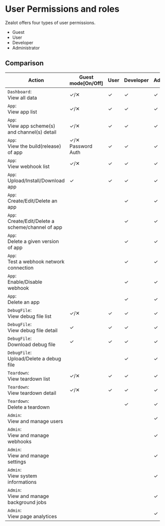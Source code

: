 # User Permissions and roles

Zealot offers four types of user permissions.

- Guest
- User
- Developer
- Administrator

## Comparison

Action | Guest mode[On/Off] | User | Developer | Administrator
---|---|---|---|---
`Dashboard`:<br />View all data | ✓/✕ | ✓ | ✓ | ✓
`App`:<br />View app list | ✓/✕ | ✓ | ✓ | ✓
`App`:<br />View app scheme(s) and channel(s) detail | ✓/✕ | ✓ | ✓ | ✓
`App`:<br />View the build(release) of app | ✓/✕ <br />Password Auth | ✓ | ✓ | ✓
`App`:<br />View webhook list | ✓/✕ | ✓ | ✓ | ✓
`App`:<br />Upload/Install/Download app | ✓ | ✓ | ✓ | ✓
`App`:<br />Create/Edit/Delete an app |  |  | ✓ | ✓
`App`:<br />Create/Edit/Delete a scheme/channel of app |  |  | ✓ | ✓
`App`:<br />Delete a given version of app |  |  | ✓ | ✓
`App`:<br />Test a webhook network connection |  |  | ✓ | ✓
`App`:<br />Enable/Disable webhook |  |  | ✓ | ✓
`App`:<br />Delete an app |  |  | ✓ | ✓
`DebugFile`:<br />View debug file list | ✓/✕ | ✓ | ✓ | ✓
`DebugFile`:<br />View debug file detail | ✓ | ✓ | ✓ | ✓
`DebugFile`:<br />Download debug file | ✓ | ✓ | ✓ | ✓
`DebugFile`:<br />Upload/Delete a debug file |  |  | ✓ | ✓
`Teardown`:<br />View teardown list | ✓/✕ | ✓ | ✓ | ✓
`Teardown`:<br />View teardown detail | ✓/✕ | ✓ | ✓ | ✓
`Teardown`:<br />Delete a teardown |  |  | ✓ | ✓
`Admin`:<br />View and manage users |  |  |  | ✓
`Admin`:<br />View and manage webhooks |  |  |  | ✓
`Admin`:<br />View and manage settings |  |  |  | ✓
`Admin`:<br />View system informations |  |  |  | ✓
`Admin`:<br />View and manage background jobs|  |  |  | ✓
`Admin`:<br />View page analytices |  |  |  | ✓
